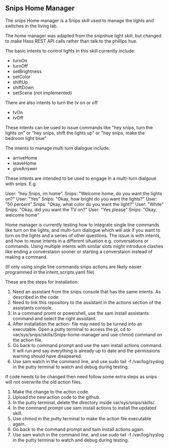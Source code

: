 ## Snips Home Manager
The snips Home manager is a Snips skill used to manage the lights and switches in the living lab.

The home manager was adapted from the snipshue light skill, but changed to make Hass REST API calls rather than talk to the phillips hue. 

The basic intents to control lights in this skill currently include:

- turnOn
- turnOff
- setBrightness
- setColor
- shiftUp
- shiftDown
- setScene (not implemented)

There are also intents to turn the tv on or off
- tvOn
- tvOff

These intents can be used to issue commands like "hey snips, turn the lights on" or "hey snips, shift the lights up" or "hey snips, make the bedroom light blue"

The intents to manage multi turn dialogue include:

- arriveHome
- leaveHome
- giveAnswer

These intents are intended to be used to engage in a multi-turn dialgoue with snips. E.g. 

User: "hey Snips, im home". 
Snips: "Welcome home, do you want the lights on?"
User: "Yes"
Snips: "Okay, how bright do you want the lights?"
User: "50 percent"
Snips: "Okay, what color do you want the light?"
User: "White"
Snips: "Okay, did you want the TV on?"
User: "Yes please"
Snips: "Okay, welcome home"




Home manager is currently testing how to integrate single line commands like turn on the lights, and multi-turn dialogue which will ask if you want to turn on the lights and a series of other questions. The issue is with intents, and how to reuse intents in a different situation e.g. conversations or commands. Using multiple intents with similar slots might introduce clashes like ending a converstaion sooner or starting a converstaion instead of making a command.

(If only using single line commands snips actions are likely easier programmed in the intent_scripts.yaml file)

These are the steps for installation:

1. Need an assistant from the snips console that has the same intents. As described in the code.
2. Need to link this repository to the assistant in the actions section of the assistants console.
3. In a command promt or powershell, use the sam install assistants command and select the right assistant.
4. After installation the action- file may need to be turned into an executable. Open a putty terminal to access the pi, cd to var/sys/snips/skills/Snips-home-manager and use chmod command on the action file.
5. Go back to command prompt and use the sam install actions command. It will run and say everything is already up to date and the permissions warning should have disapeared.
6. Use sam watch in the command line, and use sudo tail -f /var/log/syslog in the putty terminal to watch and debug during testing.

If code needs to be changed then need follow some extra steps as snips will not overwrite the old action files.

1. Make the change to the action code.
2. Upload the new action code to the github.
3. In the putty terminal, delete the directory inside var/sys/snips/skills/.
4. In the command prompt use sam install actions to install the updated skill.
5. Use chmod in the putty terminal to make the action file executable again.
6. Go back to the command prompt and sam install actions again.
7. Use sam watch in the command line, and use sudo tail -f /var/log/syslog in the putty terminal to watch and debug during testing.
